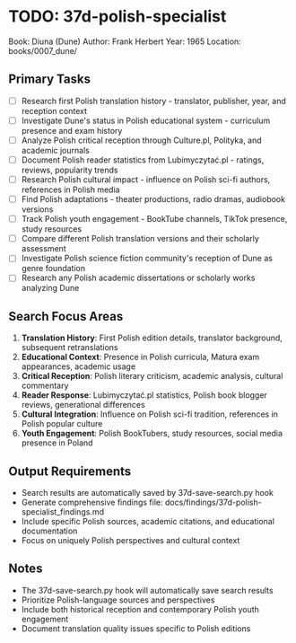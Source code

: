 # TODO: 37d-polish-specialist  
Book: Diuna (Dune)
Author: Frank Herbert
Year: 1965
Location: books/0007_dune/

## Primary Tasks
- [ ] Research first Polish translation history - translator, publisher, year, and reception context
- [ ] Investigate Dune's status in Polish educational system - curriculum presence and exam history
- [ ] Analyze Polish critical reception through Culture.pl, Polityka, and academic journals
- [ ] Document Polish reader statistics from Lubimyczytać.pl - ratings, reviews, popularity trends  
- [ ] Research Polish cultural impact - influence on Polish sci-fi authors, references in Polish media
- [ ] Find Polish adaptations - theater productions, radio dramas, audiobook versions
- [ ] Track Polish youth engagement - BookTube channels, TikTok presence, study resources
- [ ] Compare different Polish translation versions and their scholarly assessment
- [ ] Investigate Polish science fiction community's reception of Dune as genre foundation
- [ ] Research any Polish academic dissertations or scholarly works analyzing Dune

## Search Focus Areas
1. **Translation History**: First Polish edition details, translator background, subsequent retranslations
2. **Educational Context**: Presence in Polish curricula, Matura exam appearances, academic usage
3. **Critical Reception**: Polish literary criticism, academic analysis, cultural commentary
4. **Reader Response**: Lubimyczytać.pl statistics, Polish book blogger reviews, generational differences
5. **Cultural Integration**: Influence on Polish sci-fi tradition, references in Polish popular culture
6. **Youth Engagement**: Polish BookTubers, study resources, social media presence in Poland

## Output Requirements
- Search results are automatically saved by 37d-save-search.py hook
- Generate comprehensive findings file: docs/findings/37d-polish-specialist_findings.md
- Include specific Polish sources, academic citations, and educational documentation
- Focus on uniquely Polish perspectives and cultural context

## Notes
- The 37d-save-search.py hook will automatically save search results
- Prioritize Polish-language sources and perspectives
- Include both historical reception and contemporary Polish youth engagement
- Document translation quality issues specific to Polish editions